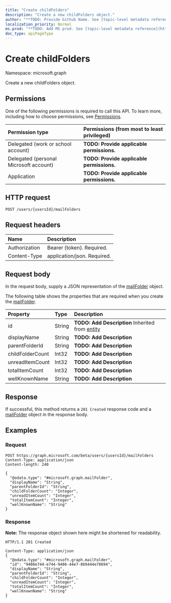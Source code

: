 ```yaml
---
title: "Create childFolders"
description: "Create a new childFolders object."
author: "**TODO: Provide Github Name. See [topic-level metadata reference](https://msgo.azurewebsites.net/add/document/guidelines/metadata.html#topic-level-metadata)**"
localization_priority: Normal
ms.prod: "**TODO: Add MS prod. See [topic-level metadata reference](https://msgo.azurewebsites.net/add/document/guidelines/metadata.html#topic-level-metadata)**"
doc_type: apiPageType
---
```


# Create childFolders
Namespace: microsoft.graph

Create a new childFolders object.

## Permissions
One of the following permissions is required to call this API. To learn more, including how to choose permissions, see [Permissions](/graph/permissions-reference).

|Permission type|Permissions (from most to least privileged)|
|:---|:---|
|Delegated (work or school account)|**TODO: Provide applicable permissions.**|
|Delegated (personal Microsoft account)|**TODO: Provide applicable permissions.**|
|Application|**TODO: Provide applicable permissions.**|

## HTTP request

<!-- {
  "blockType": "ignored"
}
-->
``` http
POST /users/{usersId}/mailFolders
```

## Request headers
|Name|Description|
|:---|:---|
|Authorization|Bearer {token}. Required.|
|Content-Type|application/json. Required.|

## Request body
In the request body, supply a JSON representation of the [mailFolder](../resources/mailfolder.md) object.

The following table shows the properties that are required when you create the [mailFolder](../resources/mailfolder.md).

|Property|Type|Description|
|:---|:---|:---|
|id|String|**TODO: Add Description** Inherited from [entity](../resources/entity.md)|
|displayName|String|**TODO: Add Description**|
|parentFolderId|String|**TODO: Add Description**|
|childFolderCount|Int32|**TODO: Add Description**|
|unreadItemCount|Int32|**TODO: Add Description**|
|totalItemCount|Int32|**TODO: Add Description**|
|wellKnownName|String|**TODO: Add Description**|



## Response

If successful, this method returns a `201 Created` response code and a [mailFolder](../resources/mailfolder.md) object in the response body.

## Examples

### Request
<!-- {
  "blockType": "request",
  "name": "create_mailfolder_from_"
}
-->
``` http
POST https://graph.microsoft.com/beta/users/{usersId}/mailFolders
Content-Type: application/json
Content-length: 240

{
  "@odata.type": "#microsoft.graph.mailFolder",
  "displayName": "String",
  "parentFolderId": "String",
  "childFolderCount": "Integer",
  "unreadItemCount": "Integer",
  "totalItemCount": "Integer",
  "wellKnownName": "String"
}
```


### Response
**Note:** The response object shown here might be shortened for readability.
<!-- {
  "blockType": "response",
  "truncated": true,
  "@odata.type": "microsoft.graph.mailFolder"
}
-->
``` http
HTTP/1.1 201 Created

Content-Type: application/json
{
  "@odata.type": "#microsoft.graph.mailFolder",
  "id": "9486e744-e744-9486-44e7-869444e78694",
  "displayName": "String",
  "parentFolderId": "String",
  "childFolderCount": "Integer",
  "unreadItemCount": "Integer",
  "totalItemCount": "Integer",
  "wellKnownName": "String"
}
```

